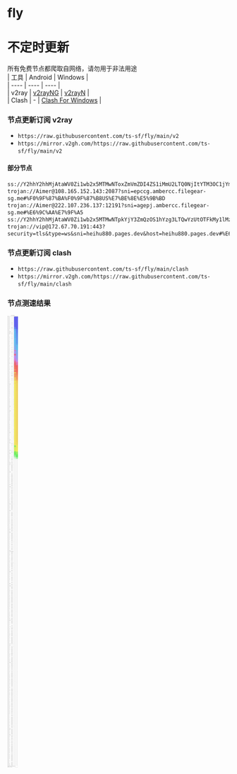 # fly
# 不定时更新
所有免费节点都爬取自网络，请勿用于非法用途  
|  工具  | Android  | Windows  |  
|  ----  | ----   | ----  |  
| v2ray  | [v2rayNG](https://github.com/2dust/v2rayNG/releases) | [v2rayN](https://github.com/2dust/v2rayN/releases) |  
| Clash  | - | [Clash For Windows](https://github.com/2dust/clashN/releases) | 
  
### 节点更新订阅  v2ray
- `https://raw.githubusercontent.com/ts-sf/fly/main/v2`  
- `https://mirror.v2gh.com/https://raw.githubusercontent.com/ts-sf/fly/main/v2`  

#### 部分节点  
``` 
ss://Y2hhY2hhMjAtaWV0Zi1wb2x5MTMwNToxZmVmZDI4ZS1iMmU2LTQ0NjItYTM3OC1jYmM1OGE4NzQ4Zjk=@38.180.95.135:20022#HK
trojan://Aimer@108.165.152.143:2087?sni=epccg.ambercc.filegear-sg.me#%F0%9F%87%BA%F0%9F%87%B8US%E7%BE%8E%E5%9B%BD
trojan://Aimer@222.107.236.137:12191?sni=agepj.ambercc.filegear-sg.me#%E6%9C%AA%E7%9F%A5
ss://Y2hhY2hhMjAtaWV0Zi1wb2x5MTMwNTpkYjY3ZmQzOS1hYzg3LTQwYzUtOTFkMy1lMzBiOWJlMTgzZTM=@free.2apzhfa.xyz:31271#%F0%9F%87%AC%F0%9F%87%A7GB%E8%8B%B1%E5%9B%BD
trojan://vip@172.67.70.191:443?security=tls&type=ws&sni=heihu880.pages.dev&host=heihu880.pages.dev#%E6%9C%AA%E7%9F%A52
```
### 节点更新订阅  clash
- `https://raw.githubusercontent.com/ts-sf/fly/main/clash`  
- `https://mirror.v2gh.com/https://raw.githubusercontent.com/ts-sf/fly/main/clash`  

### 节点测速结果
![image](traffic.png)
